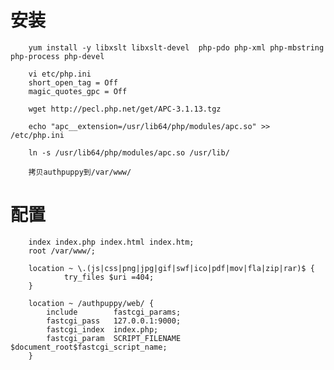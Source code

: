 # 安装
        yum install -y libxslt libxslt-devel  php-pdo php-xml php-mbstring php-process php-devel
        
        vi etc/php.ini
        short_open_tag = Off
        magic_quotes_gpc = Off
        
        wget http://pecl.php.net/get/APC-3.1.13.tgz
        
        echo "apc__extension=/usr/lib64/php/modules/apc.so" >> /etc/php.ini
        
        ln -s /usr/lib64/php/modules/apc.so /usr/lib/
        
        拷贝authpuppy到/var/www/


# 配置
        index index.php index.html index.htm;
        root /var/www/;
        
        location ~ \.(js|css|png|jpg|gif|swf|ico|pdf|mov|fla|zip|rar)$ {
                try_files $uri =404;
        }
        
        location ~ /authpuppy/web/ {
            include        fastcgi_params;
            fastcgi_pass   127.0.0.1:9000;
            fastcgi_index  index.php;
            fastcgi_param  SCRIPT_FILENAME  $document_root$fastcgi_script_name;
        }
